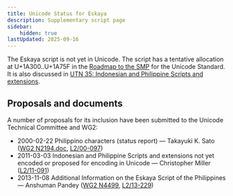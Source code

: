 ```yaml
---
title: Unicode Status for Eskaya
description: Supplementary script page
sidebar:
    hidden: true
lastUpdated: 2025-09-16
---
```


The Eskaya script is not yet in Unicode. The script has a tentative allocation at U+1A300..U+1A75F in the [Roadmap to the SMP](http://www.unicode.org/roadmaps/smp/) for the Unicode Standard. It is also discussed in [UTN 35: Indonesian and Philippine Scripts and extensions](https://www.unicode.org/notes/tn35/).

## Proposals and documents

A number of proposals for its inclusion have been submitted to the Unicode Technical Committee and WG2:
- 2000-02-22 Philippino characters (status report) — Takayuki K. Sato ([WG2 N2194.doc](https://www.unicode.org/wg2/docs/n2194.doc), [L2/00-097](http://www.unicode.org/cgi-bin/GetMatchingDocs.pl?L2/00-097))
- 2011-03-03 Indonesian and Philippine Scripts and extensions not yet encoded or proposed for encoding in Unicode — Christopher Miller ([L2/11-091](http://www.unicode.org/cgi-bin/GetMatchingDocs.pl?L2/11-091))
- 2013-11-08 Additional Information on the Eskaya Script of the Philippines — Anshuman Pandey ([WG2 N4499](https://www.unicode.org/wg2/docs/n4499.pdf), [L2/13-229](http://www.unicode.org/cgi-bin/GetMatchingDocs.pl?L2/13-229))
